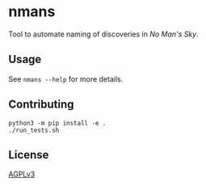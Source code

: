 # nmans

Tool to automate naming of discoveries in _No Man's Sky_.

## Usage

See `nmans --help` for more details.

## Contributing

    python3 -m pip install -e .
    ./run_tests.sh

## License

[AGPLv3](LICENSE)
